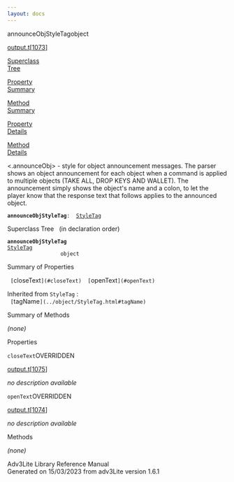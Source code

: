 ```yaml
---
layout: docs
---
```

<span class="title">announceObjStyleTag</span><span class="type">object</span>

[output.t](../file/output.t.html)\[[1073](../source/output.t.html#1073)\]

[Superclass  
Tree](#_SuperClassTree_)

[Property  
Summary](#_PropSummary_)

[Method  
Summary](#_MethodSummary_)

[Property  
Details](#_Properties_)

[Method  
Details](#_Methods_)



\<.announceObj\> - style for object announcement messages. The parser
shows an object announcement for each object when a command is applied
to multiple objects (TAKE ALL, DROP KEYS AND WALLET). The announcement
simply shows the object's name and a colon, to let the player know that
the response text that follows applies to the announced object.

**`announceObjStyleTag`**` :   `[`StyleTag`](../object/StyleTag.html)



<span id="_SuperClassTree_"></span>



<span class="hdln">Superclass Tree</span>   (in declaration order)



**`announceObjStyleTag`**  
[`StyleTag`](../object/StyleTag.html)  
`                 object`  
<span id="_PropSummary_"></span>



<span class="hdln">Summary of Properties</span>  



` [`closeText`](#closeText)  [`openText`](#openText)  `

Inherited from `StyleTag` :  
` [`tagName`](../object/StyleTag.html#tagName)  `

<span id="_MethodSummary_"></span>



<span class="hdln">Summary of Methods</span>  







*(none)* <span id="_Properties_"></span>



<span class="hdln">Properties</span>  



<span id="closeText"></span>

`closeText`<span class="rem">OVERRIDDEN</span>

[output.t](../file/output.t.html)\[[1075](../source/output.t.html#1075)\]



*no description available*



<span id="openText"></span>

`openText`<span class="rem">OVERRIDDEN</span>

[output.t](../file/output.t.html)\[[1074](../source/output.t.html#1074)\]



*no description available*



<span id="_Methods_"></span>



<span class="hdln">Methods</span>  



*(none)*



Adv3Lite Library Reference Manual  
Generated on 15/03/2023 from adv3Lite version 1.6.1


